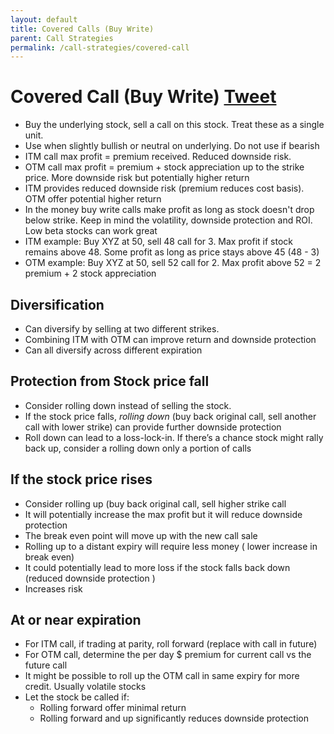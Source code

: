```yaml
---
layout: default
title: Covered Calls (Buy Write)
parent: Call Strategies
permalink: /call-strategies/covered-call
---
```

# Covered Call (Buy Write) <a href="https://twitter.com/share?ref_src=twsrc%5Etfw" class="twitter-share-button" data-text="Quick reference guide for #coveredcall #optionstrategy via #optionnotes" data-url="http://optionnotes.com/call-strategies/covered-call" data-related="" data-show-count="false">Tweet</a><script async src="https://platform.twitter.com/widgets.js" charset="utf-8"></script>
- Buy the underlying stock, sell a call on this stock. Treat these as a single unit.
- Use when slightly bullish or neutral on underlying. Do not use if bearish
- ITM call max profit = premium received. Reduced downside risk.
- OTM call max profit = premium + stock appreciation up to the strike price. More downside risk but potentially higher return
- ITM provides reduced downside risk (premium reduces cost basis). OTM offer potential higher return 
- In the money buy write calls make profit as long as stock doesn't drop below strike. Keep in mind the volatility, downside protection and ROI. Low beta stocks can work great
- ITM example: Buy XYZ at 50, sell 48 call for 3. Max profit if stock remains above 48. Some profit as long as price stays above 45 (48 - 3)
- OTM example: Buy XYZ at 50, sell 52 call for 2. Max profit above 52 = 2 premium + 2 stock appreciation

## Diversification

- Can diversify by selling at two different strikes.
- Combining ITM with OTM can improve return and downside protection
- Can all diversify across different expiration

## Protection from Stock price fall

- Consider rolling down instead of selling the stock.
- If the stock price falls, *rolling down* (buy back original call, sell another call with lower strike) can provide further downside protection 
- Roll down can lead to a loss-lock-in. If there’s a chance stock might rally back up, consider a rolling down only a portion of calls

## If the stock price rises

- Consider rolling up (buy back original call, sell higher strike call
- It will potentially increase the max profit but it will reduce downside protection
- The break even point will move up with the new call sale
- Rolling up to a distant expiry will require less money ( lower increase in break even)
- It could potentially lead to more loss if the stock falls back down (reduced downside protection )
- Increases risk

## At or near expiration

- For ITM call, if trading at parity, roll forward (replace with call in future)
- For OTM call, determine the per day $ premium for current call vs the future call
- It might be possible to roll up the OTM call in same expiry for more credit. Usually volatile stocks
- Let the stock be called if:
    - Rolling forward offer minimal return 
    - Rolling forward and up significantly reduces downside protection 